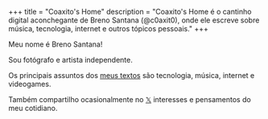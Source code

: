 +++
title = "Coaxito's Home"
description = "Coaxito's Home é o cantinho digital aconchegante de Breno Santana (@c0axit0), onde ele escreve sobre música, tecnologia, internet e outros tópicos pessoais."
+++

Meu nome é Breno Santana!

Sou fotógrafo e artista independente.

Os principais assuntos dos [meus textos](/blog) são tecnologia, música, internet e videogames.

Também compartilho ocasionalmente no [𝕏](https://x.com/c0axit0) interesses e pensamentos do meu cotidiano.
